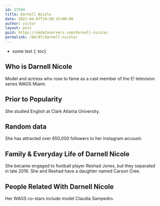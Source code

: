 ```yaml
---
id: 17594
title: Darnell Nicole
date: 2021-04-07T19:50:31+00:00
author: victor
layout: post
guid: https://ukdataservers.com/darnell-nicole/
permalink: /04/07/darnell-nicole/
---
```


* some text
{: toc}


## Who is Darnell Nicole



Model and actress who rose to fame as a cast member of the E! television series WAGS Miami.

                
                
                
## Prior to Popularity



She studied English at Clark Atlanta University.

                
                
                
## Random data



She has attracted over 650,000 followers to her Instagram account.

                
                
                
## Family & Everyday Life of Darnell Nicole



She became engaged to football player Reshad Jones, but they separated in late 2016. She and Reshad have a daughter named Carson Cree.

                
                
                
## People Related With Darnell Nicole



Her WAGS co-stars include model Claudia Sampedro.

                
              
            
          
          
          